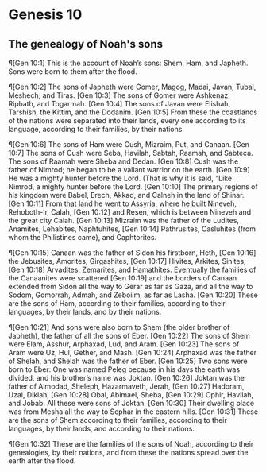 # Genesis 10

## The genealogy of Noah's sons
¶[Gen 10:1] This is the account of Noah’s sons: Shem, Ham, and Japheth. Sons were born to them after the flood.

¶[Gen 10:2] The sons of Japheth were Gomer, Magog, Madai, Javan, Tubal, Meshech, and Tiras.
[Gen 10:3] The sons of Gomer were Ashkenaz, Riphath, and Togarmah.
[Gen 10:4] The sons of Javan were Elishah, Tarshish, the Kittim, and the Dodanim.
[Gen 10:5] From these the coastlands of the nations were separated into their lands, every one according to its language, according to their families, by their nations.

¶[Gen 10:6] The sons of Ham were Cush, Mizraim, Put, and Canaan.
[Gen 10:7] The sons of Cush were Seba, Havilah, Sabtah, Raamah, and Sabteca. The sons of Raamah were Sheba and Dedan.
[Gen 10:8] Cush was the father of Nimrod; he began to be a valiant warrior on the earth.
[Gen 10:9] He was a mighty hunter before the Lord. (That is why it is said, “Like Nimrod, a mighty hunter before the Lord.
[Gen 10:10] The primary regions of his kingdom were Babel, Erech, Akkad, and Calneh in the land of Shinar.
[Gen 10:11] From that land he went to Assyria, where he built Nineveh, Rehoboth-Ir, Calah,
[Gen 10:12] and Resen, which is between Nineveh and the great city Calah.
[Gen 10:13] Mizraim was the father of the Ludites, Anamites, Lehabites, Naphtuhites,
[Gen 10:14] Pathrusites, Casluhites (from whom the Philistines came), and Caphtorites.

¶[Gen 10:15] Canaan was the father of Sidon his firstborn, Heth,
[Gen 10:16] the Jebusites, Amorites, Girgashites,
[Gen 10:17] Hivites, Arkites, Sinites,
[Gen 10:18] Arvadites, Zemarites, and Hamathites. Eventually the families of the Canaanites were scattered
[Gen 10:19] and the borders of Canaan extended from Sidon all the way to Gerar as far as Gaza, and all the way to Sodom, Gomorrah, Admah, and Zeboiim, as far as Lasha.
[Gen 10:20] These are the sons of Ham, according to their families, according to their languages, by their lands, and by their nations.

¶[Gen 10:21] And sons were also born to Shem (the older brother of Japheth), the father of all the sons of Eber.
[Gen 10:22] The sons of Shem were Elam, Asshur, Arphaxad, Lud, and Aram.
[Gen 10:23] The sons of Aram were Uz, Hul, Gether, and Mash.
[Gen 10:24] Arphaxad was the father of Shelah, and Shelah was the father of Eber.
[Gen 10:25] Two sons were born to Eber: One was named Peleg because in his days the earth was divided, and his brother’s name was Joktan.
[Gen 10:26] Joktan was the father of Almodad, Sheleph, Hazarmaveth, Jerah,
[Gen 10:27] Hadoram, Uzal, Diklah,
[Gen 10:28] Obal, Abimael, Sheba,
[Gen 10:29] Ophir, Havilah, and Jobab. All these were sons of Joktan.
[Gen 10:30] Their dwelling place was from Mesha all the way to Sephar in the eastern hills.
[Gen 10:31] These are the sons of Shem according to their families, according to their languages, by their lands, and according to their nations.

¶[Gen 10:32] These are the families of the sons of Noah, according to their genealogies, by their nations, and from these the nations spread over the earth after the flood.
